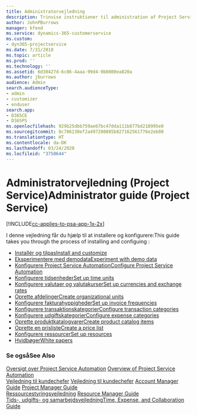 ```yaml
---
title: Administratorvejledning
description: Trinvise instruktioner til administration af Project Service
author: JohnPBurrows
manager: kfend
ms.service: dynamics-365-customerservice
ms.custom:
- dyn365-projectservice
ms.date: 7/31/2018
ms.topic: article
ms.prod: ''
ms.technology: ''
ms.assetid: 6d30427d-6c86-4aaa-99d4-9b0800ea820a
ms.author: jburrows
audience: Admin
search.audienceType:
- admin
- customizer
- enduser
search.app:
- D365CE
- D365PS
ms.openlocfilehash: 929b25dbb759ae67bc47dda111b877bd218995e0
ms.sourcegitcommit: 8c786230ef2a497280885b827162561776e2eb00
ms.translationtype: HT
ms.contentlocale: da-DK
ms.lasthandoff: 03/24/2020
ms.locfileid: "3750644"
---
```

# <a name="administrator-guide-project-service"></a><span data-ttu-id="52b59-103">Administratorvejledning (Project Service)</span><span class="sxs-lookup"><span data-stu-id="52b59-103">Administrator guide (Project Service)</span></span>

[!INCLUDE[cc-applies-to-psa-app-1x-2x](../includes/cc-applies-to-psa-app-1x-2x.md)]

<span data-ttu-id="52b59-104">I denne vejledning får du hjælp til at installere og konfigurere:</span><span class="sxs-lookup"><span data-stu-id="52b59-104">This guide takes you through the process of installing and configuing :</span></span>  
  
- [<span data-ttu-id="52b59-105">Installér og tilpas</span><span class="sxs-lookup"><span data-stu-id="52b59-105">Install and customize</span></span>](install-customize.md)
- [<span data-ttu-id="52b59-106">Eksperimentere med demodata</span><span class="sxs-lookup"><span data-stu-id="52b59-106">Experiment with demo data</span></span>](use-demo-data.md)
- [<span data-ttu-id="52b59-107">Konfigurere Project Service Automation</span><span class="sxs-lookup"><span data-stu-id="52b59-107">Configure Project Service Automation</span></span>](configure.md)
- [<span data-ttu-id="52b59-108">Konfigurere tidsenheder</span><span class="sxs-lookup"><span data-stu-id="52b59-108">Set up time units</span></span>](set-up-time-units.md)
- [<span data-ttu-id="52b59-109">Konfigurere valutaer og valutakurser</span><span class="sxs-lookup"><span data-stu-id="52b59-109">Set up currencies and exchange rates</span></span>](set-up-currencies-exchange-rates.md)
- [<span data-ttu-id="52b59-110">Oprette afdelinger</span><span class="sxs-lookup"><span data-stu-id="52b59-110">Create organizational units</span></span>](create-organizational-units.md)
- [<span data-ttu-id="52b59-111">Konfigurere fakturahyppigheder</span><span class="sxs-lookup"><span data-stu-id="52b59-111">Set up invoice frequencies</span></span>](set-up-invoice-frequencies.md)
- [<span data-ttu-id="52b59-112">Konfigurere transaktionskategorier</span><span class="sxs-lookup"><span data-stu-id="52b59-112">Configure transaction categories</span></span>](configure-transaction-categories.md)
- [<span data-ttu-id="52b59-113">Konfigurere udgiftskategorier</span><span class="sxs-lookup"><span data-stu-id="52b59-113">Configure expense categories</span></span>](configure-expense-categories.md)
- [<span data-ttu-id="52b59-114">Oprette produktkatalogvarer</span><span class="sxs-lookup"><span data-stu-id="52b59-114">Create product catalog items</span></span>](create-product-catalog-items.md)
- [<span data-ttu-id="52b59-115">Oprette en prisliste</span><span class="sxs-lookup"><span data-stu-id="52b59-115">Create a price list</span></span>](create-price-list.md)
- [<span data-ttu-id="52b59-116">Konfigurere ressourcer</span><span class="sxs-lookup"><span data-stu-id="52b59-116">Set up resources</span></span>](set-up-resources.md)
- [<span data-ttu-id="52b59-117">Hvidbøger</span><span class="sxs-lookup"><span data-stu-id="52b59-117">White papers</span></span>](white-papers.md)
  
### <a name="see-also"></a><span data-ttu-id="52b59-118">Se også</span><span class="sxs-lookup"><span data-stu-id="52b59-118">See Also</span></span>  
 <span data-ttu-id="52b59-119">[Oversigt over Project Service Automation](../project-service/overview.md)  </span><span class="sxs-lookup"><span data-stu-id="52b59-119">[Overview of Project Service Automation](../project-service/overview.md)  </span></span>  
 <span data-ttu-id="52b59-120">[Vejledning til kundechefer](../project-service/account-manager-guide.md) [Vejledning til kundechefer](../project-service/project-manager-guide.md) </span><span class="sxs-lookup"><span data-stu-id="52b59-120">[Account Manager Guide](../project-service/account-manager-guide.md) [Project Manager Guide](../project-service/project-manager-guide.md) </span></span>  
 <span data-ttu-id="52b59-121">[Ressourcestyringsvejledning](../project-service/resource-manager-guide.md) </span><span class="sxs-lookup"><span data-stu-id="52b59-121">[Resource Manager Guide](../project-service/resource-manager-guide.md) </span></span>  
 [<span data-ttu-id="52b59-122">Tids-, udgifts- og samarbejdsvejledning</span><span class="sxs-lookup"><span data-stu-id="52b59-122">Time, Expense, and Collaboration Guide</span></span>](../project-service/time-expense-collaboration-guide.md)
